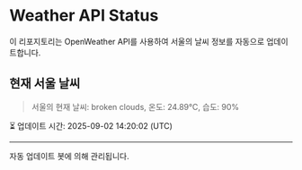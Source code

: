 
# Weather API Status

이 리포지토리는 OpenWeather API를 사용하여 서울의 날씨 정보를 자동으로 업데이트합니다.

## 현재 서울 날씨
> 서울의 현재 날씨: broken clouds, 온도: 24.89°C, 습도: 90%

⏳ 업데이트 시간: 2025-09-02 14:20:02 (UTC)

---
자동 업데이트 봇에 의해 관리됩니다.
